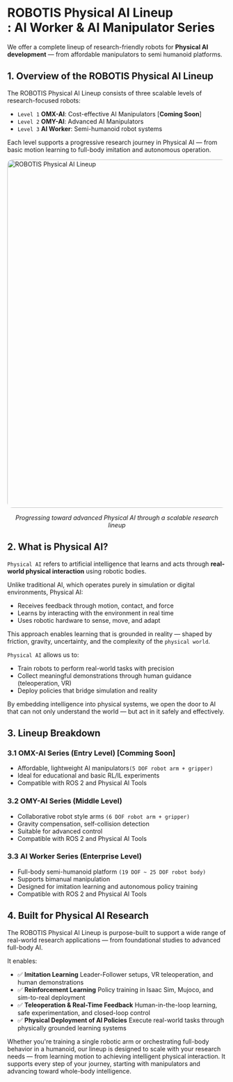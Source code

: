 # ROBOTIS Physical AI Lineup<br>: AI Worker & AI Manipulator Series

We offer a complete lineup of research-friendly robots for **Physical AI development** — from affordable manipulators to semi humanoid platforms.

## 1. Overview of the ROBOTIS Physical AI Lineup

The ROBOTIS Physical AI Lineup consists of three scalable levels of research-focused robots:

- `Level 1` **OMX-AI**: Cost-effective AI Manipulators [**Coming Soon**]
- `Level 2` **OMY-AI**: Advanced AI Manipulators
- `Level 3` **AI Worker**: Semi-humanoid robot systems

Each level supports a progressive research journey in Physical AI — from basic motion learning to full-body imitation and autonomous operation.

<img src="/overview/physical_ai_lineup.png" alt="ROBOTIS Physical AI Lineup" style="border-radius: 12px; width: 800px;" />
<p align="center"><em>Progressing toward advanced Physical AI through a scalable research lineup</em></p>


## 2. What is Physical AI?

`Physical AI` refers to artificial intelligence that learns and acts through **real-world physical interaction** using robotic bodies.

Unlike traditional AI, which operates purely in simulation or digital environments, Physical AI:
- Receives feedback through motion, contact, and force
- Learns by interacting with the environment in real time
- Uses robotic hardware to sense, move, and adapt

This approach enables learning that is grounded in reality — shaped by friction, gravity, uncertainty, and the complexity of the `physical world`.

`Physical AI` allows us to:
- Train robots to perform real-world tasks with precision
- Collect meaningful demonstrations through human guidance (teleoperation, VR)
- Deploy policies that bridge simulation and reality

By embedding intelligence into physical systems, we open the door to AI that can not only understand the world — but act in it safely and effectively.


## 3. Lineup Breakdown

### 3.1 OMX-AI Series (Entry Level) [Comming Soon]
- Affordable, lightweight AI manipulators`(5 DOF robot arm + gripper)`
- Ideal for educational and basic RL/IL experiments
- Compatible with ROS 2 and Physical AI Tools

### 3.2 OMY-AI Series (Middle Level)
- Collaborative robot style arms `(6 DOF robot arm + gripper)`
- Gravity compensation, self-collision detection
- Suitable for advanced control
- Compatible with ROS 2 and Physical AI Tools

### 3.3 AI Worker Series (Enterprise Level)
- Full-body semi-humanoid platform `(19 DOF ~ 25 DOF robot body)`
- Supports bimanual manipulation
- Designed for imitation learning and autonomous policy training
- Compatible with ROS 2 and Physical AI Tools

## 4. Built for Physical AI Research

The ROBOTIS Physical AI Lineup is purpose-built to support a wide range of real-world research applications — from foundational studies to advanced full-body AI.

It enables:

- ✅ **Imitation Learning**
  Leader-Follower setups, VR teleoperation, and human demonstrations
- ✅ **Reinforcement Learning**
  Policy training in Isaac Sim, Mujoco, and sim-to-real deployment
- ✅ **Teleoperation & Real-Time Feedback**
  Human-in-the-loop learning, safe experimentation, and closed-loop control
- ✅ **Physical Deployment of AI Policies**
  Execute real-world tasks through physically grounded learning systems

Whether you're training a single robotic arm or orchestrating full-body behavior in a humanoid, our lineup is designed to scale with your research needs — from learning motion to achieving intelligent physical interaction. It supports every step of your journey, starting with manipulators and advancing toward whole-body intelligence.
